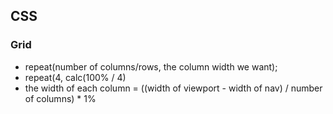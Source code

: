 
## CSS
### Grid
* repeat(number of columns/rows, the column width we want);
* repeat(4, calc(100% / 4)
* the width of each column = ((width of viewport - width of nav) / number of columns) * 1%